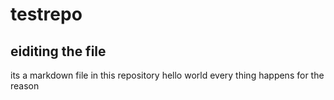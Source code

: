 # testrepo

## eiditing the file

its a markdown file in this repository
hello world 
every thing happens for the reason 

